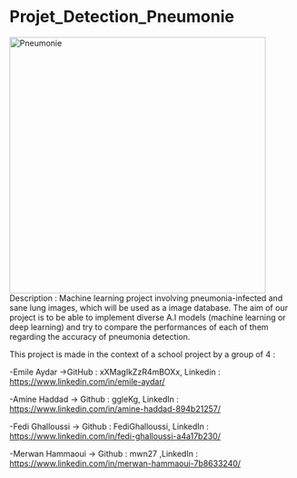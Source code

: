 # Projet_Detection_Pneumonie
<img width="451" alt="Pneumonie" src="https://user-images.githubusercontent.com/114087019/225915044-b4bec001-ee96-4776-9bb2-1fd4ad4eac9a.PNG">
Description : Machine learning project involving  pneumonia-infected and sane lung images, which will be used as a image database. The aim of our project is to be able to implement diverse A.I models (machine learning or deep learning) and try to compare the performances of each of them regarding the accuracy of pneumonia detection.

This project is made in the context of a school project by a group of 4 : 

-Emile Aydar ->GitHub : xXMagIkZzR4mBOXx, Linkedin : https://www.linkedin.com/in/emile-aydar/ 

-Amine Haddad -> Github : ggleKg, LinkedIn : https://www.linkedin.com/in/amine-haddad-894b21257/

-Fedi Ghalloussi -> Github : FediGhalloussi, LinkedIn : https://www.linkedin.com/in/fedi-ghalloussi-a4a17b230/

-Merwan Hammaoui -> Github : mwn27 ,LinkedIn : https://www.linkedin.com/in/merwan-hammaoui-7b8633240/
